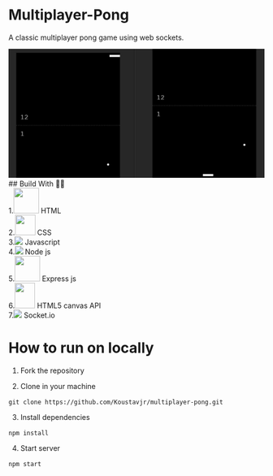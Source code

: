 # Multiplayer-Pong

A classic multiplayer pong game using web sockets.

<img src="public\multiplayer_pong.PNG">
## Build With 👩‍💻
<br>
1.<img src="https://clipartcraft.com/images/html5-logo-png-transparent-5.png" height="50px" width="50px"> HTML <br>
2.<img src="https://image.pngaaa.com/311/3920311-middle.png" height="40px" width="40px">  CSS <br>
3.<img src="https://th.bing.com/th/id/R.4c48053ed95e28a2ec7c6e3b784b1c16?rik=%2fBj8KWCE8bCapQ&riu=http%3a%2f%2fthebamboocode.com%2fwp-content%2fuploads%2f2016%2f03%2fjs-logo.png&ehk=g5YFs6jfGflo%2brZl5LTWfOfewU3YxawHs6HXpKV9faE%3d&risl=&pid=ImgRaw&r=0&sres=1&sresct=1" height="50px"> Javascript <br>
4.<img src="https://download.logo.wine/logo/Node.js/Node.js-Logo.wine.png" height="40px"> Node js <br>
5.<img src="https://ajeetchaulagain.com/static/7cb4af597964b0911fe71cb2f8148d64/87351/express-js.png" height="50px" width="50ox"> Express js <br>
6.<img src="https://cambridge-intelligence.com/wp-content/uploads/2014/07/html4-canvas-feature.png" height="50px" width="40px"> HTML5 canvas API <br>
7.<img src="https://th.bing.com/th/id/R.288caf89d9e32474055cc737fe86f763?rik=au8yQN%2fj6o59SA&riu=http%3a%2f%2fassets.stickpng.com%2fimages%2f58482deccef1014c0b5e4a64.png&ehk=Yi56%2bdBkUVKpeOB2ZEPm09SiW6pjkrN%2fHfDKwfzp8%2fU%3d&risl=&pid=ImgRaw&r=0" height="50px"> Socket.io

# How to run on locally
1. Fork the repository

2. Clone in your machine
```
git clone https://github.com/Koustavjr/multiplayer-pong.git
```
3. Install dependencies
```
npm install
```
4. Start server
```
npm start
```

